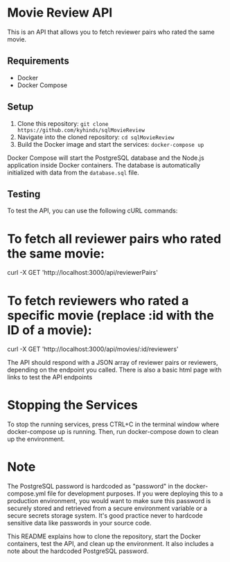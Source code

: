 # Movie Review API

This is an API that allows you to fetch reviewer pairs who rated the same movie. 

## Requirements

* Docker
* Docker Compose

## Setup

1. Clone this repository: `git clone https://github.com/kyhinds/sqlMovieReview`
2. Navigate into the cloned repository: `cd sqlMovieReview`
3. Build the Docker image and start the services: `docker-compose up`

Docker Compose will start the PostgreSQL database and the Node.js application inside Docker containers. The database is automatically initialized with data from the `database.sql` file.

## Testing

To test the API, you can use the following cURL commands:

# To fetch all reviewer pairs who rated the same movie:
curl -X GET 'http://localhost:3000/api/reviewerPairs'

# To fetch reviewers who rated a specific movie (replace :id with the ID of a movie):
curl -X GET 'http://localhost:3000/api/movies/:id/reviewers'

The API should respond with a JSON array of reviewer pairs or reviewers, depending on the endpoint you called.
There is also a basic html page with links to test the API endpoints

# Stopping the Services
To stop the running services, press CTRL+C in the terminal window where docker-compose up is running. Then, run docker-compose down to clean up the environment.

# Note
The PostgreSQL password is hardcoded as "password" in the docker-compose.yml file for development purposes. If you were deploying this to a production environment, you would want to make sure this password is securely stored and retrieved from a secure environment variable or a secure secrets storage system. It's good practice never to hardcode sensitive data like passwords in your source code.

This README explains how to clone the repository, start the Docker containers, test the API, and clean up the environment. It also includes a note about the hardcoded PostgreSQL password.
